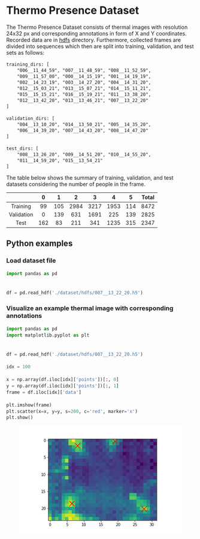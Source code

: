 # Thermo Presence Dataset

The Thermo Presence Dataset consists of thermal images with resolution 24x32 px and corresponding annotations in form of X and Y coordinates. Recorded data are in [hdfs](./hdfs) directory. Furthermore, collected frames are divided into sequences which then are split into training, validation, and test sets as follows:

```
training_dirs: [
    "006__11_44_59", "007__11_48_59", "008__11_52_59", 
    "009__11_57_00", "000__14_15_19", "001__14_19_19", 
    "002__14_23_19", "003__14_27_20", "004__14_31_20", 
    "012__15_03_21", "013__15_07_21", "014__15_11_21", 
    "015__15_15_21", "016__15_19_21", "011__13_38_20", 
    "012__13_42_20", "013__13_46_21", "007__13_22_20"
]

validation_dirs: [
    "004__13_10_20", "014__13_50_21", "005__14_35_20", 
    "006__14_39_20", "007__14_43_20", "008__14_47_20"
]

test_dirs: [
    "008__13_26_20", "009__14_51_20", "010__14_55_20", 
    "011__14_59_20", "015__13_54_21"
]
```

The table below shows the summary of training, validation, and test datasets considering the number of people in the frame.

<div align="center">

|            |  0  |  1  |   2  |   3  |   4  |  5  | Total |
|:----------:|:---:|:---:|:----:|:----:|:----:|:---:|:-----:|
|  Training  |  99 | 105 | 2984 | 3217 | 1953 | 114 |  8472 |
| Validation |  0  | 139 |  631 | 1691 |  225 | 139 |  2825 |
|    Test    | 162 |  83 |  211 |  341 | 1235 | 315 |  2347 |

</div>

## Python examples

### Load dataset file

```python
import pandas as pd


df = pd.read_hdf('./dataset/hdfs/007__13_22_20.h5')
```

### Visualize an example thermal image with corresponding annotations

```python
import pandas as pd
import matplotlib.pyplot as plt


df = pd.read_hdf('./dataset/hdfs/007__13_22_20.h5')

idx = 100

x = np.array(df.iloc[idx]['points'])[:, 0]
y = np.array(df.iloc[idx]['points'])[:, 1]
frame = df.iloc[idx]['data']

plt.imshow(frame)
plt.scatter(x=x, y=y, s=200, c='red', marker='x')
plt.show()
```

<p align="center">
    <img src="../README/frame_with_annotations.png" />
</p>
